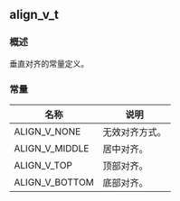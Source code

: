 ## align\_v\_t
### 概述
 垂直对齐的常量定义。
### 常量
<p id="align_v_t_consts">

| 名称 | 说明 | 
| -------- | ------- | 
| ALIGN\_V\_NONE | 无效对齐方式。 |
| ALIGN\_V\_MIDDLE | 居中对齐。 |
| ALIGN\_V\_TOP | 顶部对齐。 |
| ALIGN\_V\_BOTTOM | 底部对齐。 |
